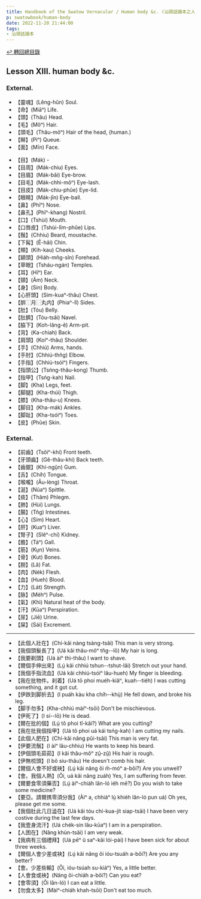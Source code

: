 ```yaml
---
title: Handbook of the Swatow Vernacular / Human body &c. (汕頭話讀本之人體)
p: swatowbook/human-body
date: 2022-11-20 21:44:00
tags: 
- 汕頭話讀本
---
```


[↩️ 轉回總目錄](/swatowbook/main)

## Lesson XIII. human body &c.

### External.

* 【靈魂】(Lêng-hûn) Soul.
* 【命】(Miāⁿ) Life.
* 【頭】(Thâu) Head.
* 【毛】(Môⁿ) Hair.
* 【頭毛】(Thâu-môⁿ) Hair of the head, (human.)
* 【辮】(Piⁿ) Queue.
* 【面】(Mīn) Face.
<!--more-->
* 【目】(Mák) -
* 【目周】(Mák-chiu) Eyes.
* 【目眉】(Mák-bâi) Eye-brow.
* 【目毛】(Mák-chhì-môⁿ) Eye-lash.
* 【目皮】(Mák-chiu-phûe) Eye-lid.
* 【眼睛】(Mák-jîn) Eye-ball.
* 【鼻】(Phīⁿ) Nose.
* 【鼻孔】(Phīⁿ-khang) Nostril.
* 【口】(Tshùi) Mouth.
* 【口唇皮】(Tshùi-lîm-phûe) Lips.
* 【鬚】(Chhiu) Beard, moustache.
* 【下髯】(Ẽ-hâi) Chin.
* 【頰】(Kih-kau) Cheeks.
* 【額頭】(Hiáh-mn̂g-sîn) Forehead.
* 【草眼】(Tsháu-ngán) Temples.
* 【耳】(Hĩⁿ) Ear.
* 【頸】(Ãm) Neck.
* 【身】(Sin) Body.
* 【心肝頭】(Sim-kuaⁿ-thâu) Chest.
* 【腁⿰月⿱丸内】(Phiaⁿ-lî) Sides.
* 【肚】(Tóu) Belly.
* 【肚臍】(Tóu-tsâi) Navel.
* 【脇下】(Koh-lâng-ẽ) Arm-pit.
* 【背】(Ka-chiah) Back.
* 【肩頭】(Koiⁿ-thâu) Shoulder.
* 【手】(Chhiú) Arms, hands.
* 【手肘】(Chhiú-thñg) Elbow.
* 【手指】(Chhiú-tsóiⁿ) Fingers.
* 【指頭公】(Tsńng-thâu-kong) Thumb.
* 【指甲】(Tsńg-kah) Nail.
* 【脚】(Kha) Legs, feet.
* 【脚腿】(Kha-thúi) Thigh.
* 【膝】(Kha-thâu-u) Knees.
* 【脚目】(Kha-mák) Ankles.
* 【脚趾】(Kha-tsóiⁿ) Toes.
* 【皮】(Phûe) Skin.

### External.

* 【前齒】(Tsôiⁿ-khí) Front teeth.
* 【牙頭齒】(Gê-thâu-khi) Back teeth.
* 【齒銀】(Khí-ngṳ̂n) Gum.
* 【舌】(Chíh) Tongue.
* 【喉嚨】(Âu-lèng) Throat.
* 【涎】(Nũaⁿ) Spittle.
* 【痰】(Thâm) Phlegm.
* 【肺】(Hùi) Lungs.
* 【腸】(Tn̂g) Intestines.
* 【心】(Sim) Heart.
* 【肝】(Kuaⁿ) Liver.
* 【腎子】(SIẽⁿ-chí) Kidney.
* 【膽】(Táⁿ) Gall.
* 【筋】(Kṳn) Veins.
* 【骨】(Kut) Bones.
* 【朥】(Lâ) Fat.
* 【肉】(Nék) Flesh.
* 【血】(Hueh) Blood.
* 【力】(Lát) Strength.
* 【脉】(Méhⁿ) Pulse.
* 【氣】(Khì) Natural heat of the body.
* 【汗】(Kūaⁿ) Perspiration.
* 【尿】(Jiē) Urine.
* 【屎】(Sái) Excrement.

------

* 【此個人壯在】(Chí-kâi nàng tsàng-tsãi) This man is very strong.
* 【我個頭髮長了】(Uá kâi thâu-môⁿ tn̂g--lō) My hair is long.
* 【我要剃頭】(Uá àiⁿ thì-thâu) I want to shave.
* 【爾個手伸出來】(Lṳ́ kâi chhiú tshun--tshut-lâi) Stretch out your hand.
* 【我個手指流血】(Uá kâi chhiú-tsóiⁿ lâu-hueh) My finger is bleeding.
* 【我在批物件。刹着】(Uá tō phoi muéh-kiãⁿ, kuah--tiéh) I was cutting something, and it got cut.
* 【伊跌到脚折去】(I puáh kàu kha chíh--khṳ̀) He fell down, and broke his leg.
* 【脚手勿多】(Kha-chhiú màiⁿ-tsōi) Don't be mischievous.
* 【伊死了】(I sí--lō) He is dead.
* 【爾在批的個】(Lṳ́ tõ phoi tî-kâi?) What are you cutting?
* 【我在批我個指甲】(Uá tõ phoi uá kái tsńg-kah) I am cutting my nails.
* 【此個人肥在】(Chí-kâi nâng pûi-tsãi) This man is very fat.
* 【伊要流鬚】(I àiⁿ lâu-chhiu) He wants to keep his beard.
* 【伊個頭毛茹茹】(I kâi thâu-môⁿ zṳ̂-zṳ̂) His hair is rough.
* 【伊無梳頭】(I bô siu-thâu) He doesn't comb his hair.
* 【爾個人會不好或袂】(Lṳ́ kâi nâng õi m̄-móⁿ a-bõi?) Are you unwell?
* 【會。我個人熱】(Õi, uá kâi nâng zuáh) Yes, I am suffering from fever.
* 【爾要食零須藥否】(Lṳ́ àiⁿ-chiáh lân-ló iéh mē?) Do you wish to take some medicine?
* 【要亞。請爾携零須分我】(Àiⁿ a, chhiáⁿ lṳ́ khiéh lân-ló pun uá) Oh yes, please get me some.
* 【我個肚此几日澁在】(Uá kâi tóu chí-kua-jít siap-tsãi) I have been very costive during the last few days.
* 【我壹身流汗】(Uá chék-sin lâu-kūaⁿ) I am in a perspiration.
* 【人困在】(Nâng khùn-tsãi) I am very weak.
* 【我病有三個禮拜】(Uá pēⁿ ũ saⁿ-kâi lói-pài) I have been sick for about three weeks.
* 【爾個人會少差或袂】(Lṳ́ kâi nâng õi ióu-tsuáh a-bõi?) Are you any better?
* 【會。少差些輸】(Õi, ióu-tsúah su-kiáⁿ) Yes, a little better.
* 【人會食或袂】(Nâng õi-chiáh a-bõi?) Can you eat?
* 【會零須】(Õi lân-ló) I can eat a little.
* 【勿食太多】(Màiⁿ-chiáh khah-tsōi) Don't eat too much.
